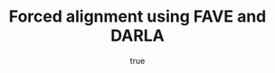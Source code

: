 ---
layout: paper
title: "Forced alignment using FAVE and DARLA"
year: 2016
author: [ { name: "Josef Fruehwald", url: "jofrhwld.github.io" }]
abstract: ""
presented: [{conf: "Exploring Spoken Word Data in Oral History Archives, University of Oxford & Clarin", url: "https://www.clarin.eu/event/2016/clarin-plus-workshop-exploring-spoken-word-data-oral-history-archives"}]
docs: [{format: "Slides", url: "https://www.clarin.eu/sites/default/files/Joe_Fruehwald_Oxford_2016.pdf"}, {format: "Video", url: "https://www.youtube.com/watch?v=xqeZgfUVL5A"}]
categories: [italk]
display-category: "Invited Talk"
comments: true
---